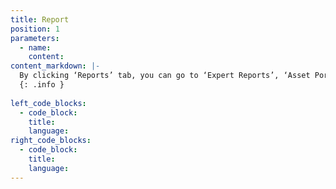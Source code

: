 ```yaml
---
title: Report
position: 1
parameters:
  - name:
    content:
content_markdown: |-
  By clicking ‘Reports’ tab, you can go to ‘Expert Reports’, ‘Asset Portfolio’ and ‘Day End’ pages. 
  {: .info }
  
left_code_blocks:
  - code_block:
    title:
    language:
right_code_blocks:
  - code_block:
    title:
    language:
---
```

